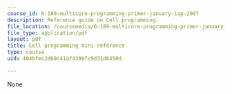 ```yaml
---
course_id: 6-189-multicore-programming-primer-january-iap-2007
description: Reference guide on Cell programming.
file_location: /coursemedia/6-189-multicore-programming-primer-january-iap-2007/404bfec2d60c41af4399fc9d31d6450d_cell_mini_ref.pdf
file_type: application/pdf
layout: pdf
title: Cell programming mini-reference
type: course
uid: 404bfec2d60c41af4399fc9d31d6450d

---
```

None